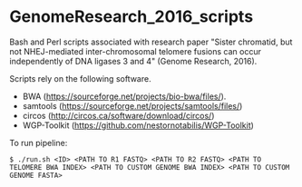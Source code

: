 # GenomeResearch_2016_scripts
Bash and Perl scripts associated with research paper "Sister chromatid, but not NHEJ-mediated inter-chromosomal telomere fusions can occur independently of DNA ligases 3 and 4" (Genome Research, 2016).

Scripts rely on the following software.

* BWA (https://sourceforge.net/projects/bio-bwa/files/).
* samtools (https://sourceforge.net/projects/samtools/files/)
* circos (http://circos.ca/software/download/circos/)
* WGP-Toolkit (https://github.com/nestornotabilis/WGP-Toolkit)

To run pipeline:

`$ ./run.sh <ID> <PATH TO R1 FASTQ> <PATH TO R2 FASTQ> <PATH TO TELOMERE BWA INDEX> <PATH TO CUSTOM GENOME BWA INDEX> <PATH TO CUSTOM GENOME FASTA>`
